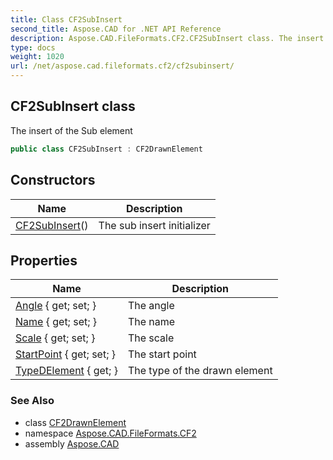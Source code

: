 ```yaml
---
title: Class CF2SubInsert
second_title: Aspose.CAD for .NET API Reference
description: Aspose.CAD.FileFormats.CF2.CF2SubInsert class. The insert of the Sub element
type: docs
weight: 1020
url: /net/aspose.cad.fileformats.cf2/cf2subinsert/
---
```

## CF2SubInsert class

The insert of the Sub element

```csharp
public class CF2SubInsert : CF2DrawnElement
```

## Constructors

| Name | Description |
| --- | --- |
| [CF2SubInsert](cf2subinsert/)() | The sub insert initializer |

## Properties

| Name | Description |
| --- | --- |
| [Angle](../../aspose.cad.fileformats.cf2/cf2subinsert/angle/) { get; set; } | The angle |
| [Name](../../aspose.cad.fileformats.cf2/cf2subinsert/name/) { get; set; } | The name |
| [Scale](../../aspose.cad.fileformats.cf2/cf2subinsert/scale/) { get; set; } | The scale |
| [StartPoint](../../aspose.cad.fileformats.cf2/cf2drawnelement/startpoint/) { get; set; } | The start point |
| [TypeDElement](../../aspose.cad.fileformats.cf2/cf2drawnelement/typedelement/) { get; } | The type of the drawn element |

### See Also

* class [CF2DrawnElement](../cf2drawnelement/)
* namespace [Aspose.CAD.FileFormats.CF2](../../aspose.cad.fileformats.cf2/)
* assembly [Aspose.CAD](../../)


